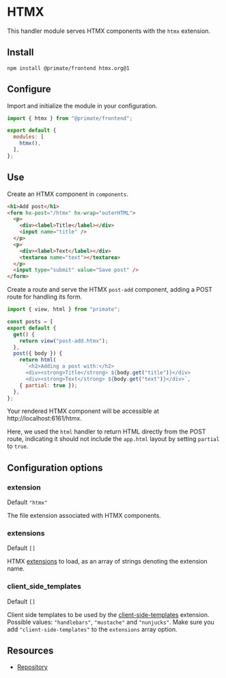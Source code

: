 # HTMX

This handler module serves HTMX components with the `htmx` extension.

## Install

`npm install @primate/frontend htmx.org@1`

## Configure

Import and initialize the module in your configuration.

```js caption=primate.config.js
import { htmx } from "@primate/frontend";

export default {
  modules: [
    htmx(),
  ],
};
```

## Use

Create an HTMX component in `components`.

```html caption=components/post-add.htmx
<h1>Add post</h1>
<form hx-post="/htmx" hx-wrap="outerHTML">
  <p>
    <div><label>Title</label></div>
    <input name="title" />
  </p>
  <p>
    <div><label>Text</label></div>
    <textarea name="text"></textarea>
  </p>
  <input type="submit" value="Save post" />
</form>
```

Create a route and serve the HTMX `post-add` component, adding a POST route for
handling its form.

```js caption=routes/htmx.js
import { view, html } from "primate";

const posts = [
export default {
  get() {
    return view("post-add.htmx");
  },
  post({ body }) {
    return html(
      `<h2>Adding a post with:</h2>
      <div><strong>Title</strong> ${body.get("title")}</div>
      <div><strong>Text</strong> ${body.get("text")}</div>`,
    { partial: true });
  },
};
```

Your rendered HTMX component will be accessible at http://localhost:6161/htmx.

Here, we used the `html` handler to return HTML directly from the POST route,
indicating it should not include the `app.html` layout by setting `partial`
to `true`. 

## Configuration options

### extension

Default `"htmx"`

The file extension associated with HTMX components.

### extensions

Default `[]`

HTMX [extensions] to load, as an array of strings denoting the extension name.

### client_side_templates

Default `[]`

Client side templates to be used by the [client-side-templates] extension.
Possible values: `"handlebars"`, `"mustache"` and `"nunjucks"`. Make sure you
add `"client-side-templates"` to the `extensions` array option.

## Resources

* [Repository][repo]

[repo]: https://github.com/primatejs/primate/tree/master/packages/frontend
[extensions]: https://htmx.org/extensions
[client-side-templates]: https://htmx.org/extensions/client-side-templates
